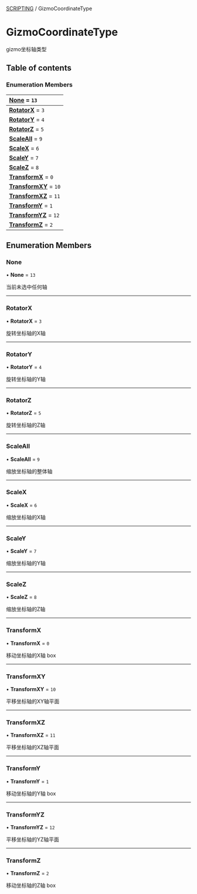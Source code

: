 [SCRIPTING](../groups/SCRIPTING.SCRIPTING.md) / GizmoCoordinateType

# GizmoCoordinateType <Badge type="tip" text="Enumeration" /> <Score text="GizmoCoordinateType" />

gizmo坐标轴类型

## Table of contents

### Enumeration Members <Score text="Enumeration" /> 
| **[None](mw.GizmoCoordinateType.md#none)** = ``13``  |
| :----- |
| **[RotatorX](mw.GizmoCoordinateType.md#rotatorx)** = ``3`` |
| **[RotatorY](mw.GizmoCoordinateType.md#rotatory)** = ``4`` |
| **[RotatorZ](mw.GizmoCoordinateType.md#rotatorz)** = ``5`` |
| **[ScaleAll](mw.GizmoCoordinateType.md#scaleall)** = ``9`` |
| **[ScaleX](mw.GizmoCoordinateType.md#scalex)** = ``6`` |
| **[ScaleY](mw.GizmoCoordinateType.md#scaley)** = ``7`` |
| **[ScaleZ](mw.GizmoCoordinateType.md#scalez)** = ``8`` |
| **[TransformX](mw.GizmoCoordinateType.md#transformx)** = ``0`` |
| **[TransformXY](mw.GizmoCoordinateType.md#transformxy)** = ``10`` |
| **[TransformXZ](mw.GizmoCoordinateType.md#transformxz)** = ``11`` |
| **[TransformY](mw.GizmoCoordinateType.md#transformy)** = ``1`` |
| **[TransformYZ](mw.GizmoCoordinateType.md#transformyz)** = ``12`` |
| **[TransformZ](mw.GizmoCoordinateType.md#transformz)** = ``2`` |

## Enumeration Members

### None <Score text="None" /> 

• **None** = ``13``

当前未选中任何轴

___

### RotatorX <Score text="RotatorX" /> 

• **RotatorX** = ``3``

旋转坐标轴的X轴

___

### RotatorY <Score text="RotatorY" /> 

• **RotatorY** = ``4``

旋转坐标轴的Y轴

___

### RotatorZ <Score text="RotatorZ" /> 

• **RotatorZ** = ``5``

旋转坐标轴的Z轴

___

### ScaleAll <Score text="ScaleAll" /> 

• **ScaleAll** = ``9``

缩放坐标轴的整体轴

___

### ScaleX <Score text="ScaleX" /> 

• **ScaleX** = ``6``

缩放坐标轴的X轴

___

### ScaleY <Score text="ScaleY" /> 

• **ScaleY** = ``7``

缩放坐标轴的Y轴

___

### ScaleZ <Score text="ScaleZ" /> 

• **ScaleZ** = ``8``

缩放坐标轴的Z轴

___

### TransformX <Score text="TransformX" /> 

• **TransformX** = ``0``

移动坐标轴的X轴 box

___

### TransformXY <Score text="TransformXY" /> 

• **TransformXY** = ``10``

平移坐标轴的XY轴平面

___

### TransformXZ <Score text="TransformXZ" /> 

• **TransformXZ** = ``11``

平移坐标轴的XZ轴平面

___

### TransformY <Score text="TransformY" /> 

• **TransformY** = ``1``

移动坐标轴的Y轴 box

___

### TransformYZ <Score text="TransformYZ" /> 

• **TransformYZ** = ``12``

平移坐标轴的YZ轴平面

___

### TransformZ <Score text="TransformZ" /> 

• **TransformZ** = ``2``

移动坐标轴的Z轴 box
